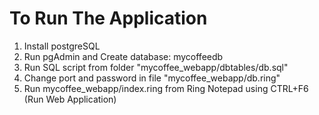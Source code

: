 To Run The Application
======================

1) Install postgreSQL
2) Run pgAdmin and Create database: mycoffeedb
3) Run SQL script from folder "mycoffee_webapp/dbtables/db.sql"
4) Change port and password in file "mycoffee_webapp/db.ring"
5) Run mycoffee_webapp/index.ring from Ring Notepad using CTRL+F6 (Run Web Application) 